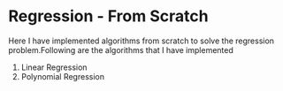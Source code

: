 # Regression - From Scratch
Here I have implemented algorithms from scratch to solve the regression problem.Following are the algorithms that I have implemented
1. Linear Regression
2. Polynomial Regression



